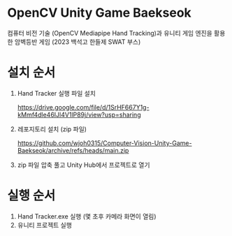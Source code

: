 # OpenCV Unity Game Baekseok
 컴퓨터 비전 기술 (OpenCV Mediapipe Hand Tracking)과 유니티 게임 엔진을 활용한 암벽등반 게임 (2023 백석고 한들제 SWAT 부스)

# 설치 순서
1. Hand Tracker 실행 파일 설치
   
   https://drive.google.com/file/d/1SrHF667Y1g-kMmf4dle46IJl4V1lP89j/view?usp=sharing
3. 레포지토리 설치 (zip 파일)
   
   https://github.com/wjoh0315/Computer-Vision-Unity-Game-Baekseok/archive/refs/heads/main.zip
5. zip 파일 압축 풀고 Unity Hub에서 프로젝트로 열기

# 실행 순서
1. Hand Tracker.exe 실행 (몇 초후 카메라 화면이 열림)
2. 유니티 프로젝트 실행
